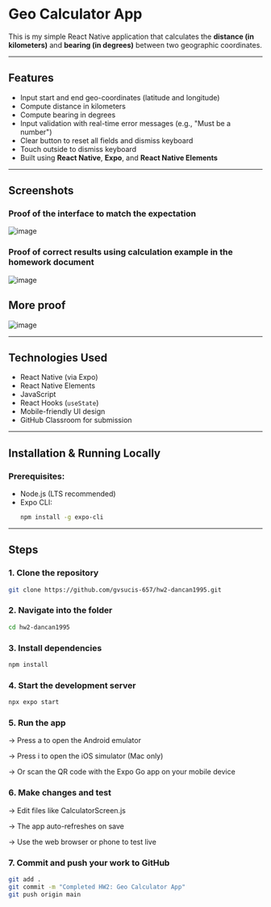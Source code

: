 # Geo Calculator App

This is my simple React Native application that calculates the **distance (in kilometers)** and **bearing (in degrees)** between two geographic coordinates.

---

## Features

- Input start and end geo-coordinates (latitude and longitude)
- Compute distance in kilometers
- Compute bearing in degrees
- Input validation with real-time error messages (e.g., "Must be a number")
- Clear button to reset all fields and dismiss keyboard
- Touch outside to dismiss keyboard
- Built using **React Native**, **Expo**, and **React Native Elements**

---

## Screenshots
### Proof of the interface to match the expectation
![image](https://github.com/user-attachments/assets/8c030935-7fc2-476d-ba39-da2cce6f6b68)

### Proof of correct results using calculation example in the homework document
![image](https://github.com/user-attachments/assets/95b7fd36-8863-4f59-8a28-716ba0ff7564)

## More proof
![image](https://github.com/user-attachments/assets/760f7a25-a889-403d-9515-dd20b083c08b)

---

## Technologies Used

- React Native (via Expo)
- React Native Elements
- JavaScript
- React Hooks (`useState`)
- Mobile-friendly UI design
- GitHub Classroom for submission

---

## Installation & Running Locally

### Prerequisites:
- Node.js (LTS recommended)
- Expo CLI:  
  ```bash
  npm install -g expo-cli

---
## Steps
### 1. Clone the repository

```bash
git clone https://github.com/gvsucis-657/hw2-dancan1995.git
```

### 2. Navigate into the folder

```bash
cd hw2-dancan1995
```

### 3. Install dependencies

```bash
npm install
```

### 4. Start the development server

```bash
npx expo start
```

### 5. Run the app

-> Press a to open the Android emulator

-> Press i to open the iOS simulator (Mac only)

-> Or scan the QR code with the Expo Go app on your mobile device

### 6. Make changes and test

-> Edit files like CalculatorScreen.js

-> The app auto-refreshes on save

-> Use the web browser or phone to test live

### 7. Commit and push your work to GitHub
```bash
git add .
git commit -m "Completed HW2: Geo Calculator App"
git push origin main
```


